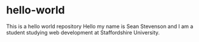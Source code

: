 # hello-world
This is a hello world repository
Hello my name is Sean Stevenson and I am a student studying web development at Staffordshire University. 

